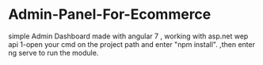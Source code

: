 # Admin-Panel-For-Ecommerce
simple Admin Dashboard made with angular 7 , working with asp.net wep api
1-open your cmd on the project path and enter "npm install".
,then enter ng serve to run the module.
